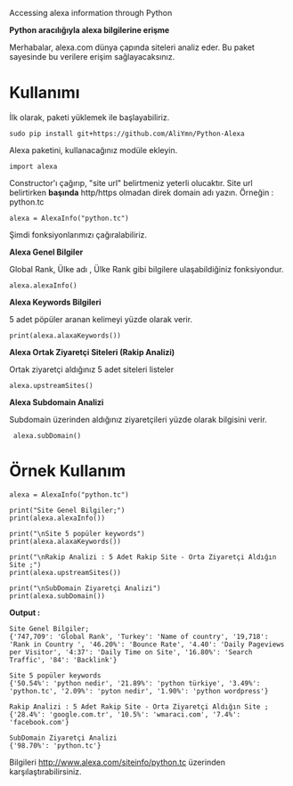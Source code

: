 Accessing alexa information through Python

**Python aracılığıyla alexa bilgilerine erişme**

Merhabalar, alexa.com dünya çapında siteleri analiz eder. Bu paket sayesinde bu verilere erişim sağlayacaksınız.

# Kullanımı

İlk olarak, paketi yüklemek ile başlayabiliriz.

    sudo pip install git+https://github.com/AliYmn/Python-Alexa

Alexa paketini, kullanacağınız modüle ekleyin.

    import alexa

Constructor'ı çağırıp, "site url" belirtmeniz yeterli olucaktır. Site url belirtirken
**başında** http/https olmadan direk domain adı yazın. Örneğin : python.tc
 
    alexa = AlexaInfo("python.tc")

Şimdi fonksiyonlarımızı çağıralabiliriz.

**Alexa Genel Bilgiler**

Global Rank, Ülke adı , Ülke Rank gibi bilgilere ulaşabildiğiniz fonksiyondur.

    alexa.alexaInfo()
    
 **Alexa Keywords Bilgileri**
 
 5 adet pöpüler aranan kelimeyi yüzde olarak verir.
 
    print(alexa.alaxaKeywords())

**Alexa Ortak Ziyaretçi Siteleri (Rakip Analizi)**

Ortak ziyaretçi aldığınız 5 adet siteleri listeler

    alexa.upstreamSites()
    
 **Alexa Subdomain Analizi**
 
 Subdomain üzerinden aldığınız ziyaretçileri yüzde olarak bilgisini verir.
 
     alexa.subDomain()


# Örnek Kullanım

    alexa = AlexaInfo("python.tc")
    
    print("Site Genel Bilgiler;")
    print(alexa.alexaInfo())
    
    print("\nSite 5 popüler keywords")
    print(alexa.alaxaKeywords())
    
    print("\nRakip Analizi : 5 Adet Rakip Site - Orta Ziyaretçi Aldığın Site ;")
    print(alexa.upstreamSites())
    
    print("\nSubDomain Ziyaretçi Analizi")
    print(alexa.subDomain())

**Output :**

    Site Genel Bilgiler;
    {'747,709': 'Global Rank', 'Turkey': 'Name of country', '19,718': 'Rank in Country ', '46.20%': 'Bounce Rate', '4.40': 'Daily Pageviews per Visitor', '4:37': 'Daily Time on Site', '16.80%': 'Search Traffic', '84': 'Backlink'}
    
    Site 5 popüler keywords
    {'50.54%': 'python nedir', '21.89%': 'python türkiye', '3.49%': 'python.tc', '2.09%': 'pyton nedir', '1.90%': 'python wordpress'}
    
    Rakip Analizi : 5 Adet Rakip Site - Orta Ziyaretçi Aldığın Site ;
    {'28.4%': 'google.com.tr', '10.5%': 'wmaraci.com', '7.4%': 'facebook.com'}
    
    SubDomain Ziyaretçi Analizi
    {'98.70%': 'python.tc'}
    
 Bilgileri http://www.alexa.com/siteinfo/python.tc üzerinden karşılaştırabilirsiniz.
